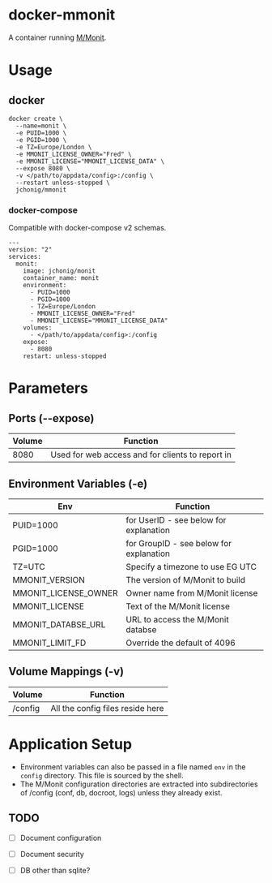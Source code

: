 # docker-mmonit
A container running [M/Monit](https://mmonit.com).

# Usage

## docker

```
docker create \
  --name=monit \
  -e PUID=1000 \
  -e PGID=1000 \
  -e TZ=Europe/London \
  -e MMONIT_LICENSE_OWNER="Fred" \
  -e MMONIT_LICENSE="MMONIT_LICENSE_DATA" \
  --expose 8080 \
  -v </path/to/appdata/config>:/config \
  --restart unless-stopped \
  jchonig/mmonit
```

### docker-compose

Compatible with docker-compose v2 schemas.

```
---
version: "2"
services:
  monit:
    image: jchonig/monit
    container_name: monit
    environment:
      - PUID=1000
      - PGID=1000
      - TZ=Europe/London
	  - MMONIT_LICENSE_OWNER="Fred"
	  - MMONIT_LICENSE="MMONIT_LICENSE_DATA"
    volumes:
      - </path/to/appdata/config>:/config
    expose:
      - 8080
    restart: unless-stopped
```

# Parameters

## Ports (--expose)

| Volume | Function                                         |
| ------ | --------                                         |
| 8080   | Used for web access and for clients to report in |

## Environment Variables (-e)

| Env                  | Function                                |
| ---                  | --------                                |
| PUID=1000            | for UserID - see below for explanation  |
| PGID=1000            | for GroupID - see below for explanation |
| TZ=UTC               | Specify a timezone to use EG UTC        |
| MMONIT_VERSION       | The version of M\/Monit to build        |
| MMONIT_LICENSE_OWNER | Owner name from M\/Monit license        |
| MMONIT_LICENSE       | Text of the M/Monit license             |
| MMONIT_DATABSE_URL   | URL to access the M\/Monit databse      |
| MMONIT_LIMIT_FD      | Override the default of 4096            |

## Volume Mappings (-v)

| Volume  | Function                         |
| ------  | --------                         |
| /config | All the config files reside here |

# Application Setup

  * Environment variables can also be passed in a file named `env` in
    the `config` directory. This file is sourced by the shell.
  * The M/Monit configuration directories are extracted into
    subdirectories of /config (conf, db, docroot, logs) unless they
    already exist.

## TODO
  * [ ] Document configuration
  * [ ] Document security
  * [ ] DB other than sqlite?
  



